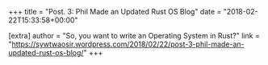 +++
title = "Post. 3: Phil Made an Updated Rust OS Blog"
date = "2018-02-22T15:33:58+00:00"

[extra]
author = "So, you want to write an Operating System in Rust?"
link = "https://sywtwaosir.wordpress.com/2018/02/22/post-3-phil-made-an-updated-rust-os-blog/"
+++
